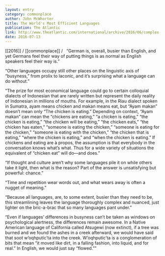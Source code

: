 ```yaml
---
layout: entry
category: commonplace
author: John McWhorter
title: The World's Most Efficient Languages
publication: The Atlantic
link: http://www.theatlantic.com/international/archive/2016/06/complex-languages/489389/
date: 2016-07-13
---
```


[[2016]] / [[commonplace]] / 
 
“German is, overall, busier than English, and yet Germans feel their way of putting things is as normal as English speakers feel their way is.”

“Other languages occupy still other places on the linguistic axis of “busyness,” from prolix to laconic, and it’s surprising what a language can do without.”

“The prize for most economical language could go to certain colloquial dialects of Indonesian that are rarely written but represent the daily reality of Indonesian in millions of mouths. For example, in the Riau dialect spoken in Sumatra, ayam means chicken and makan means eat, but “Ayam makan” doesn’t mean only “The chicken is eating.” Depending on context, “Ayam makan” can mean the “chickens are eating,” “a chicken is eating,” “the chicken is eating,” “the chicken will be eating,” “the chicken eats,” “the chicken has eaten,” “someone is eating the chicken,” “someone is eating for the chicken,” “someone is eating with the chicken,” “the chicken that is eating,” “where the chicken is eating,” and “when the chicken is eating.” If chickens and eating are à propos, the assumption is that everybody in the conversation knows what’s what. Thus for a wide variety of situations the equivalent of “chicken eat” will do—and does.”

“If thought and culture aren’t why some languages pile it on while others take it light, then what is the reason? Part of the answer is unsatisfying but powerful: chance.”

“Time and repetition wear words out, and what wears away is often a nugget of meaning.”

“Because all languages, are, to some extent, busier than they need to be, this streamlining leaves the language thoroughly complex and nuanced, just lighter on the bric-a-brac that so many languages pant under.”

“Even if languages’ differences in busyness can’t be taken as windows on psychological alertness, the differences remain awesome. In a Native American language of California called Atsugewi (now extinct), if a tree was burned and we found the ashes in a creek afterward, we would have said that soot w’oqhputíc’ta into the creek. W’oqhputíc’ta is a conglomeration of bits that mean “it moved like dirt, in a falling fashion, into liquid, and for real.” In English, we would just say “flowed.””